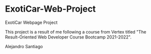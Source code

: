# ExotiCar-Web-Project
ExotiCar Webpage Project

This project is a result of me following a course from Vertex titled "The Result-Oriented Web Developer Course Bootcamp 2021-2022".

Alejandro Santiago
